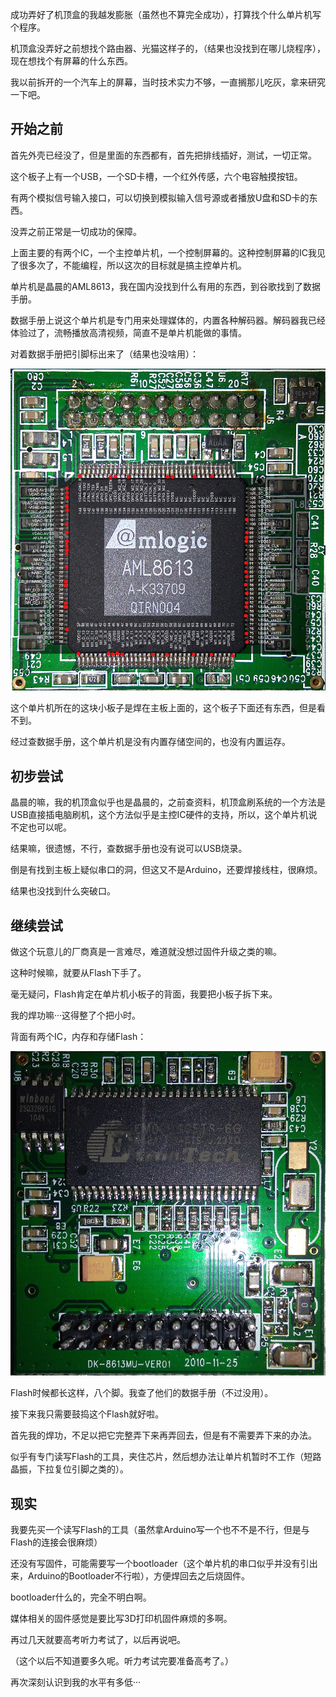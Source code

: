 成功弄好了机顶盒的我越发膨胀（虽然也不算完全成功），打算找个什么单片机写个程序。

机顶盒没弄好之前想找个路由器、光猫这样子的，（结果也没找到在哪儿烧程序），现在想找个有屏幕的什么东西。

我以前拆开的一个汽车上的屏幕，当时技术实力不够，一直搁那儿吃灰，拿来研究一下吧。

## 开始之前

首先外壳已经没了，但是里面的东西都有，首先把排线插好，测试，一切正常。

这个板子上有一个USB，一个SD卡槽，一个红外传感，六个电容触摸按钮。

有两个模拟信号输入接口，可以切换到模拟输入信号源或者播放U盘和SD卡的东西。

没弄之前正常是一切成功的保障。

上面主要的有两个IC，一个主控单片机，一个控制屏幕的。这种控制屏幕的IC我见了很多次了，不能编程，所以这次的目标就是搞主控单片机。

单片机是晶晨的AML8613，我在国内没找到什么有用的东西，到谷歌找到了数据手册。

数据手册上说这个单片机是专门用来处理媒体的，内置各种解码器。解码器我已经体验过了，流畅播放高清视频，简直不是单片机能做的事情。

对着数据手册把引脚标出来了（结果也没啥用）：

![](/datas/images/41-1.jpg)

这个单片机所在的这块小板子是焊在主板上面的，这个板子下面还有东西，但是看不到。

经过查数据手册，这个单片机是没有内置存储空间的，也没有内置运存。

## 初步尝试

晶晨的嘛，我的机顶盒似乎也是晶晨的，之前查资料，机顶盒刷系统的一个方法是USB直接插电脑刷机，这个方法似乎是主控IC硬件的支持，所以，这个单片机说不定也可以呢。

结果嘛，很遗憾，不行，查数据手册也没有说可以USB烧录。

倒是有找到主板上疑似串口的洞，但这又不是Arduino，还要焊接线柱，很麻烦。

结果也没找到什么突破口。

## 继续尝试

做这个玩意儿的厂商真是一言难尽，难道就没想过固件升级之类的嘛。

这种时候嘛，就要从Flash下手了。

毫无疑问，Flash肯定在单片机小板子的背面，我要把小板子拆下来。

我的焊功嘛···这得整了个把小时。

背面有两个IC，内存和存储Flash：

![](/datas/images/41-2.jpg)

Flash时候都长这样，八个脚。我查了他们的数据手册（不过没用）。

接下来我只需要鼓捣这个Flash就好啦。

首先我的焊功，不足以把它完整弄下来再弄回去，但是有不需要弄下来的办法。

似乎有专门读写Flash的工具，夹住芯片，然后想办法让单片机暂时不工作（短路晶振，下拉复位引脚之类的）。

## 现实

我要先买一个读写Flash的工具（虽然拿Arduino写一个也不不是不行，但是与Flash的连接会很麻烦）

还没有写固件，可能需要写一个bootloader（这个单片机的串口似乎并没有引出来，Arduino的Bootloader不行啦），方便焊回去之后烧固件。

bootloader什么的，完全不明白啊。

媒体相关的固件感觉是要比写3D打印机固件麻烦的多啊。

再过几天就要高考听力考试了，以后再说吧。

（这个以后不知道要多久呢。听力考试完要准备高考了。）

再次深刻认识到我的水平有多低···

